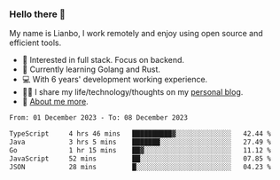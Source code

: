 ### Hello there 👋

My name is Lianbo, I work remotely and enjoy using open source and efficient tools.

- 🔭 Interested in full stack. Focus on backend.
- 🌱 Currently learning Golang and Rust.
- 💻 With 6 years' development working experience.
- ✍🏻 I share my life/technology/thoughts on my [personal blog](https://godruoyi.com).
- 👒 [About me more](https://godruoyi.com/posts/About-godruoyi).

<!--START_SECTION:waka-->

```txt
From: 01 December 2023 - To: 08 December 2023

TypeScript     4 hrs 46 mins   ██████████▓░░░░░░░░░░░░░░   42.44 %
Java           3 hrs 5 mins    ███████░░░░░░░░░░░░░░░░░░   27.49 %
Go             1 hr 15 mins    ██▓░░░░░░░░░░░░░░░░░░░░░░   11.12 %
JavaScript     52 mins         ██░░░░░░░░░░░░░░░░░░░░░░░   07.85 %
JSON           28 mins         █░░░░░░░░░░░░░░░░░░░░░░░░   04.23 %
```

<!--END_SECTION:waka-->

